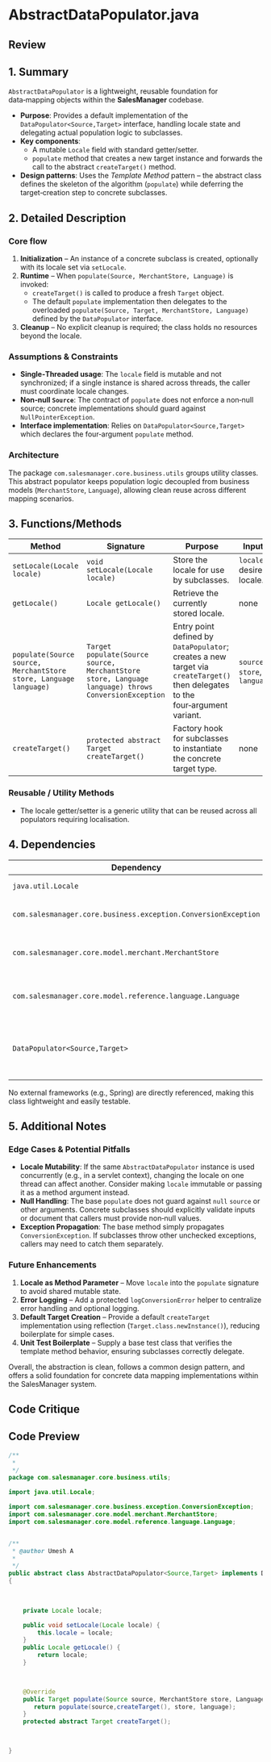 # AbstractDataPopulator.java

## Review

## 1. Summary  

`AbstractDataPopulator` is a lightweight, reusable foundation for data‑mapping objects within the **SalesManager** codebase.  
- **Purpose**: Provides a default implementation of the `DataPopulator<Source,Target>` interface, handling locale state and delegating actual population logic to subclasses.  
- **Key components**:  
  - A mutable `Locale` field with standard getter/setter.  
  - `populate` method that creates a new target instance and forwards the call to the abstract `createTarget()` method.  
- **Design patterns**: Uses the *Template Method* pattern – the abstract class defines the skeleton of the algorithm (`populate`) while deferring the target‑creation step to concrete subclasses.  

## 2. Detailed Description  

### Core flow
1. **Initialization** – An instance of a concrete subclass is created, optionally with its locale set via `setLocale`.  
2. **Runtime** – When `populate(Source, MerchantStore, Language)` is invoked:  
   - `createTarget()` is called to produce a fresh `Target` object.  
   - The default `populate` implementation then delegates to the overloaded `populate(Source, Target, MerchantStore, Language)` defined by the `DataPopulator` interface.  
3. **Cleanup** – No explicit cleanup is required; the class holds no resources beyond the locale.

### Assumptions & Constraints  
- **Single‑Threaded usage**: The `locale` field is mutable and not synchronized; if a single instance is shared across threads, the caller must coordinate locale changes.  
- **Non‑null `Source`**: The contract of `populate` does not enforce a non‑null source; concrete implementations should guard against `NullPointerException`.  
- **Interface implementation**: Relies on `DataPopulator<Source,Target>` which declares the four‑argument `populate` method.  

### Architecture  
The package `com.salesmanager.core.business.utils` groups utility classes. This abstract populator keeps population logic decoupled from business models (`MerchantStore`, `Language`), allowing clean reuse across different mapping scenarios.

## 3. Functions/Methods  

| Method | Signature | Purpose | Inputs | Outputs | Side‑Effects |
|--------|-----------|---------|--------|---------|--------------|
| `setLocale(Locale locale)` | `void setLocale(Locale locale)` | Store the locale for use by subclasses. | `locale` – desired locale. | none | Mutates internal `locale` field. |
| `getLocale()` | `Locale getLocale()` | Retrieve the currently stored locale. | none | `Locale` instance. | none |
| `populate(Source source, MerchantStore store, Language language)` | `Target populate(Source source, MerchantStore store, Language language) throws ConversionException` | Entry point defined by `DataPopulator`; creates a new target via `createTarget()` then delegates to the four‑argument variant. | `source`, `store`, `language` | Newly populated `Target`. | may throw `ConversionException`. |
| `createTarget()` | `protected abstract Target createTarget()` | Factory hook for subclasses to instantiate the concrete target type. | none | `Target` instance | none |

### Reusable / Utility Methods
- The locale getter/setter is a generic utility that can be reused across all populators requiring localisation.

## 4. Dependencies  

| Dependency | Type | Notes |
|------------|------|-------|
| `java.util.Locale` | Standard JDK | Locale handling. |
| `com.salesmanager.core.business.exception.ConversionException` | Third‑party (project specific) | Signals conversion failures. |
| `com.salesmanager.core.model.merchant.MerchantStore` | Third‑party (project specific) | Domain model representing a merchant. |
| `com.salesmanager.core.model.reference.language.Language` | Third‑party (project specific) | Domain model representing a language. |
| `DataPopulator<Source,Target>` | Project interface | Not shown, but assumed to declare the four‑argument `populate` method. |

No external frameworks (e.g., Spring) are directly referenced, making this class lightweight and easily testable.

## 5. Additional Notes  

### Edge Cases & Potential Pitfalls  
- **Locale Mutability**: If the same `AbstractDataPopulator` instance is used concurrently (e.g., in a servlet context), changing the locale on one thread can affect another. Consider making `locale` immutable or passing it as a method argument instead.  
- **Null Handling**: The base `populate` does not guard against `null` `source` or other arguments. Concrete subclasses should explicitly validate inputs or document that callers must provide non‑null values.  
- **Exception Propagation**: The base method simply propagates `ConversionException`. If subclasses throw other unchecked exceptions, callers may need to catch them separately.

### Future Enhancements  
1. **Locale as Method Parameter** – Move `locale` into the `populate` signature to avoid shared mutable state.  
2. **Error Logging** – Add a protected `logConversionError` helper to centralize error handling and optional logging.  
3. **Default Target Creation** – Provide a default `createTarget` implementation using reflection (`Target.class.newInstance()`), reducing boilerplate for simple cases.  
4. **Unit Test Boilerplate** – Supply a base test class that verifies the template method behavior, ensuring subclasses correctly delegate.  

Overall, the abstraction is clean, follows a common design pattern, and offers a solid foundation for concrete data mapping implementations within the SalesManager system.

## Code Critique



## Code Preview

```java
/**
 * 
 */
package com.salesmanager.core.business.utils;

import java.util.Locale;

import com.salesmanager.core.business.exception.ConversionException;
import com.salesmanager.core.model.merchant.MerchantStore;
import com.salesmanager.core.model.reference.language.Language;


/**
 * @author Umesh A
 *
 */
public abstract class AbstractDataPopulator<Source,Target> implements DataPopulator<Source, Target>
{

 
   
    private Locale locale;

	public void setLocale(Locale locale) {
		this.locale = locale;
	}
	public Locale getLocale() {
		return locale;
	}
	


	@Override
	public Target populate(Source source, MerchantStore store, Language language) throws ConversionException{
	   return populate(source,createTarget(), store, language);
	}
	protected abstract Target createTarget();

   

}



```
